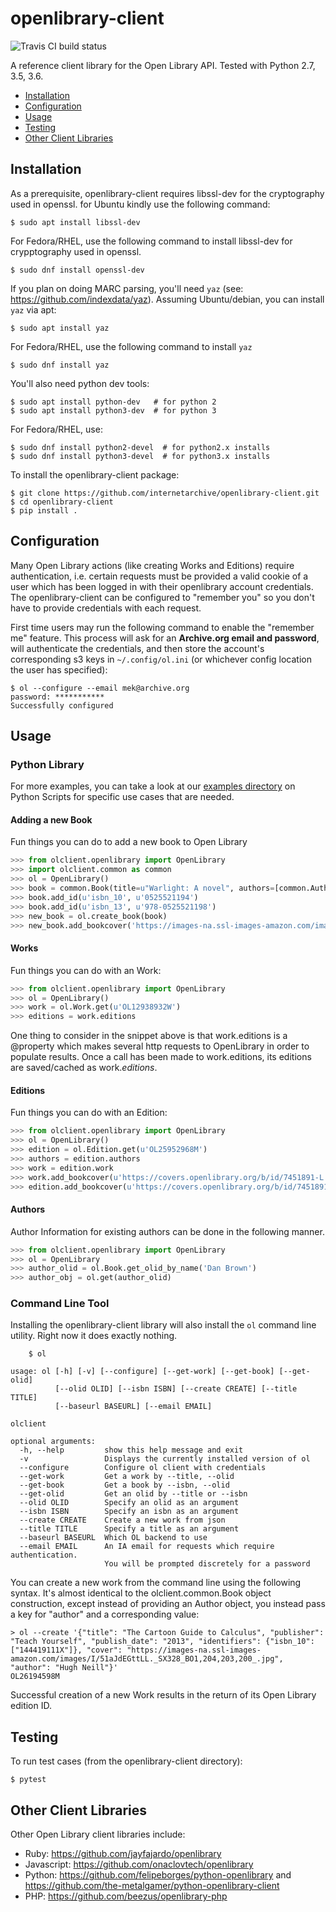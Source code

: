 openlibrary-client
==================

![Travis CI build status](https://travis-ci.org/internetarchive/openlibrary-client.svg?branch=master)

A reference client library for the Open Library API. Tested with Python 2.7, 3.5, 3.6.

- [Installation](#installation)
- [Configuration](#configuration)
- [Usage](#usage)
- [Testing](#testing)
- [Other Client Libraries](#other-client-libraries)

## Installation

As a prerequisite, openlibrary-client requires libssl-dev for the cryptography used in openssl. for Ubuntu kindly use the following command:

```
$ sudo apt install libssl-dev
```

For Fedora/RHEL, use the following command to install libssl-dev for crypptography used in openssl.
```
$ sudo dnf install openssl-dev
```

If you plan on doing MARC parsing, you'll need `yaz` (see: https://github.com/indexdata/yaz). Assuming Ubuntu/debian, you can install `yaz` via apt:

```
$ sudo apt install yaz
```

For Fedora/RHEL, use the following command to install `yaz`
```
$ sudo dnf install yaz
```

You'll also need python dev tools:

```
$ sudo apt install python-dev   # for python 2
$ sudo apt install python3-dev  # for python 3
```

For Fedora/RHEL, use:
```
$ sudo dnf install python2-devel  # for python2.x installs
$ sudo dnf install python3-devel  # for python3.x installs
```


To install the openlibrary-client package:
```
$ git clone https://github.com/internetarchive/openlibrary-client.git
$ cd openlibrary-client
$ pip install .
```

## Configuration

Many Open Library actions (like creating Works and Editions) require authentication, i.e. certain requests must be provided a valid cookie of a user which has been logged in with their openlibrary account credentials.  The openlibrary-client can be configured to "remember you" so you don't have to provide credentials with each request.

First time users may run the following command to enable the "remember me" feature. This process will ask for an **Archive.org email and password**, will authenticate the credentials, and then store the account's corresponding s3 keys in `~/.config/ol.ini` (or whichever config location the user has specified):

```
$ ol --configure --email mek@archive.org
password: ***********
Successfully configured
```

## Usage

### Python Library

For more examples, you can take a look at our [examples directory](examples/scripts) on Python Scripts for specific use cases that are needed.

#### Adding a new Book

Fun things you can do to add a new book to Open Library
```python
>>> from olclient.openlibrary import OpenLibrary
>>> import olclient.common as common
>>> ol = OpenLibrary()
>>> book = common.Book(title=u"Warlight: A novel", authors=[common.Author(name=u"Michael Ondaatje")], publisher=u"Deckle Edge", publish_date=u"2018")
>>> book.add_id(u'isbn_10', u'0525521194')
>>> book.add_id(u'isbn_13', u'978-0525521198')
>>> new_book = ol.create_book(book)
>>> new_book.add_bookcover('https://images-na.ssl-images-amazon.com/images/I/51kmM%2BvVRJL._SX337_BO1,204,203,200_.jpg')
```

#### Works

Fun things you can do with an Work:

```python
>>> from olclient.openlibrary import OpenLibrary
>>> ol = OpenLibrary()
>>> work = ol.Work.get(u'OL12938932W')
>>> editions = work.editions
```
One thing to consider in the snippet above is that work.editions is a @property which makes several http requests to OpenLibrary in order to populate results. Once a call has been made to work.editions, its editions are saved/cached as work._editions_.


#### Editions

Fun things you can do with an Edition:
```python
>>> from olclient.openlibrary import OpenLibrary
>>> ol = OpenLibrary()
>>> edition = ol.Edition.get(u'OL25952968M')
>>> authors = edition.authors
>>> work = edition.work
>>> work.add_bookcover(u'https://covers.openlibrary.org/b/id/7451891-L.jpg')
>>> edition.add_bookcover(u'https://covers.openlibrary.org/b/id/7451891-L.jpg')
```

#### Authors

Author Information for existing authors can be done in the following manner.
```python
>>> from olclient.openlibrary import OpenLibrary
>>> ol = OpenLibrary
>>> author_olid = ol.Book.get_olid_by_name('Dan Brown')
>>> author_obj = ol.get(author_olid)
```

### Command Line Tool

Installing the openlibrary-client library will also install the `ol` command line utility. Right now it does exactly nothing.

```
    $ ol

usage: ol [-h] [-v] [--configure] [--get-work] [--get-book] [--get-olid]
          [--olid OLID] [--isbn ISBN] [--create CREATE] [--title TITLE]
          [--baseurl BASEURL] [--email EMAIL]

olclient

optional arguments:
  -h, --help         show this help message and exit
  -v                 Displays the currently installed version of ol
  --configure        Configure ol client with credentials
  --get-work         Get a work by --title, --olid
  --get-book         Get a book by --isbn, --olid
  --get-olid         Get an olid by --title or --isbn
  --olid OLID        Specify an olid as an argument
  --isbn ISBN        Specify an isbn as an argument
  --create CREATE    Create a new work from json
  --title TITLE      Specify a title as an argument
  --baseurl BASEURL  Which OL backend to use
  --email EMAIL      An IA email for requests which require authentication.
                     You will be prompted discretely for a password
```

You can create a new work from the command line using the following syntax. It's almost identical to the olclient.common.Book object construction, except instead of providing an Author object, you instead pass a key for "author" and a corresponding value:

```
> ol --create '{"title": "The Cartoon Guide to Calculus", "publisher": "Teach Yourself", "publish_date": "2013", "identifiers": {"isbn_10": ["144419111X"]}, "cover": "https://images-na.ssl-images-amazon.com/images/I/51aJdEGttLL._SX328_BO1,204,203,200_.jpg", "author": "Hugh Neill"}'
OL26194598M
```

Successful creation of a new Work results in the return of its Open Library edition ID.

## Testing

To run test cases (from the openlibrary-client directory):

```
$ pytest
```

## Other Client Libraries

Other Open Library client libraries include:
- Ruby: https://github.com/jayfajardo/openlibrary
- Javascript: https://github.com/onaclovtech/openlibrary
- Python: https://github.com/felipeborges/python-openlibrary and https://github.com/the-metalgamer/python-openlibrary-client
- PHP: https://github.com/beezus/openlibrary-php
